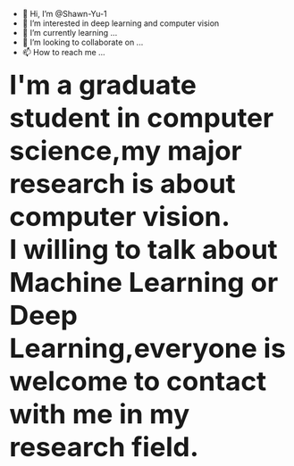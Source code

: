 - 👋 Hi, I’m @Shawn-Yu-1
- 👀 I’m interested in deep learning and computer vision
- 🌱 I’m currently learning ...
- 💞️ I’m looking to collaborate on ...
- 📫 How to reach me ...<br>

<font size=7>**I'm a graduate student in computer science,my major research is about computer vision.<br>
I willing to talk about Machine Learning or Deep Learning,everyone is welcome to contact with me in my research field.**</font>
<!---
Shawn-Yu-1/Shawn-Yu-1 is a ✨ special ✨ repository because its `README.md` (this file) appears on your GitHub profile.
You can click the Preview link to take a look at your changes.
--->
